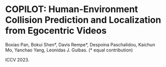 # COPILOT: Human-Environment Collision Prediction and Localization from Egocentric Videos
Boxiao Pan, Bokui Shen*, Davis Rempe*, Despoina Paschalidou, Kaichun Mo, Yanchao Yang, Leonidas J. Guibas. (* equal contribution)

ICCV 2023.
